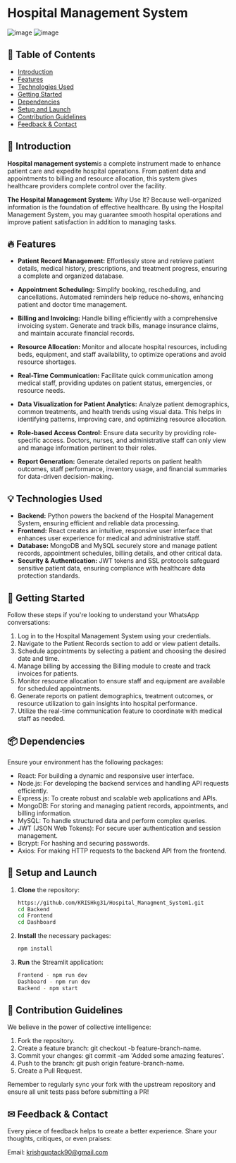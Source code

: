 # Hospital Management System

![image](https://github.com/user-attachments/assets/ce5319a2-0de9-4eb6-91a5-cb60df41a1ec)
![image](https://github.com/user-attachments/assets/9d761bcd-41c1-4c48-9cdf-65b7d05560e8)

## 📜 Table of Contents

- [Introduction](#-introduction)
- [Features](#-features)
- [Technologies Used](#-technologies-used)
- [Getting Started](#-getting-started)
- [Dependencies](#-dependencies)
- [Setup and Launch](#-setup-and-launch)
- [Contribution Guidelines](#-contribution-guidelines)
- [Feedback & Contact](#-feedback--contact)

## 🌟 Introduction

**Hospital management system**is a complete instrument made to enhance patient care and expedite hospital operations. From patient data and appointments to billing and resource allocation, this system gives healthcare providers complete control over the facility.



**The Hospital Management System:** Why Use It? Because well-organized information is the foundation of effective healthcare. By using the Hospital Management System, you may guarantee smooth hospital operations and improve patient satisfaction in addition to managing tasks.

## 🔥 Features

- **Patient Record Management:** Effortlessly store and retrieve patient details, medical history, prescriptions, and treatment progress, ensuring a complete and organized database.

- **Appointment Scheduling:** Simplify booking, rescheduling, and cancellations. Automated reminders help reduce no-shows, enhancing patient and doctor time management.

- **Billing and Invoicing:** Handle billing efficiently with a comprehensive invoicing system. Generate and track bills, manage insurance claims, and maintain accurate financial records.

- **Resource Allocation:** Monitor and allocate hospital resources, including beds, equipment, and staff availability, to optimize operations and avoid resource shortages.

- **Real-Time Communication:** Facilitate quick communication among medical staff, providing updates on patient status, emergencies, or resource needs.

- **Data Visualization for Patient Analytics:** Analyze patient demographics, common treatments, and health trends using visual data. This helps in identifying patterns, improving care, and optimizing resource allocation.

- **Role-based Access Control:** Ensure data security by providing role-specific access. Doctors, nurses, and administrative staff can only view and manage information pertinent to their roles.

- **Report Generation:** Generate detailed reports on patient health outcomes, staff performance, inventory usage, and financial summaries for data-driven decision-making.

## 💡 Technologies Used

- **Backend:** Python powers the backend of the Hospital Management System, ensuring efficient and reliable data processing.
- **Frontend:** React creates an intuitive, responsive user interface that enhances user experience for medical and administrative staff.
- **Database:** MongoDB and MySQL securely store and manage patient records, appointment schedules, billing details, and other critical data.
- **Security & Authentication:** JWT tokens and SSL protocols safeguard sensitive patient data, ensuring compliance with healthcare data protection standards.


## 🚀 Getting Started

Follow these steps if you're looking to understand your WhatsApp conversations:

1. Log in to the Hospital Management System using your credentials.
2. Navigate to the Patient Records section to add or view patient details.
3. Schedule appointments by selecting a patient and choosing the desired date and time.
4. Manage billing by accessing the Billing module to create and track invoices for patients.
5. Monitor resource allocation to ensure staff and equipment are available for scheduled appointments.
6. Generate reports on patient demographics, treatment outcomes, or resource utilization to gain insights into hospital performance.
7. Utilize the real-time communication feature to coordinate with medical staff as needed.

## 📦 Dependencies

Ensure your environment has the following packages:

- React: For building a dynamic and responsive user interface.
- Node.js: For developing the backend services and handling API requests efficiently.
- Express.js: To create robust and scalable web applications and APIs.
- MongoDB: For storing and managing patient records, appointments, and billing information.
- MySQL: To handle structured data and perform complex queries.
- JWT (JSON Web Tokens): For secure user authentication and session management.
- Bcrypt: For hashing and securing passwords.
- Axios: For making HTTP requests to the backend API from the frontend.


## 💼 Setup and Launch

1. **Clone** the repository:
   ```bash
   https://github.com/KRISHkg31/Hospital_Managment_System1.git
   cd Backend
   cd Frontend
   cd Dashboard


2. **Install** the necessary packages:
   ```bash
   npm install

4. **Run** the Streamlit application:
   ```bash
   Frontend - npm run dev
   Dashboard - npm run dev
   Backend - npm start

## 🤝 Contribution Guidelines

We believe in the power of collective intelligence:

1. Fork the repository.
2. Create a feature branch: git checkout -b feature-branch-name.
3. Commit your changes: git commit -am 'Added some amazing features'.
4. Push to the branch: git push origin feature-branch-name.
5. Create a Pull Request.

Remember to regularly sync your fork with the upstream repository and ensure all unit tests pass before submitting a PR!

## ✉ Feedback & Contact
Every piece of feedback helps to create a better experience. Share your thoughts, critiques, or even praises:

Email: krishguptack90@gmail.com
